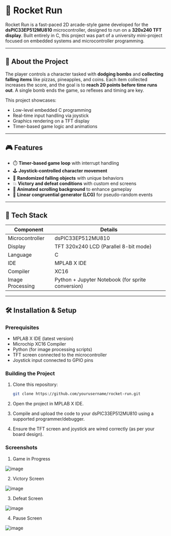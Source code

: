 # 🚀 Rocket Run

Rocket Run is a fast-paced 2D arcade-style game developed for the **dsPIC33EP512MU810** microcontroller, designed to run on a **320x240 TFT display**. Built entirely in C, this project was part of a university mini-project focused on embedded systems and microcontroller programming.

---

## 📖 About the Project

The player controls a character tasked with **dodging bombs** and **collecting falling items** like pizzas, pineapples, and coins. Each item collected increases the score, and the goal is to **reach 20 points before time runs out**. A single bomb ends the game, so reflexes and timing are key.

This project showcases:
- Low-level embedded C programming
- Real-time input handling via joystick
- Graphics rendering on a TFT display
- Timer-based game logic and animations

---

## 🎮 Features

- ⏱️ **Timer-based game loop** with interrupt handling
- 🕹️ **Joystick-controlled character movement**
- 🎯 **Randomized falling objects** with unique behaviors
- 💥 **Victory and defeat conditions** with custom end screens
- 🌌 **Animated scrolling background** to enhance gameplay
- 🧠 **Linear congruential generator (LCG)** for pseudo-random events

---

## 🧰 Tech Stack

| Component          | Details                                  |
|-------------------|-------------------------------------------|
| Microcontroller    | dsPIC33EP512MU810                        |
| Display            | TFT 320x240 LCD (Parallel 8-bit mode)    |
| Language           | C                                        |
| IDE                | MPLAB X IDE                              |
| Compiler           | XC16                                     |
| Image Processing   | Python + Jupyter Notebook (for sprite conversion) |

---

## 🛠️ Installation & Setup

### Prerequisites

- MPLAB X IDE (latest version)
- Microchip XC16 Compiler
- Python (for image processing scripts)
- TFT screen connected to the microcontroller
- Joystick input connected to GPIO pins

### Building the Project

1. Clone this repository:
   ```bash
   git clone https://github.com/yourusername/rocket-run.git

2. Open the project in MPLAB X IDE.

3. Compile and upload the code to your dsPIC33EP512MU810 using a supported programmer/debugger.

4. Ensure the TFT screen and joystick are wired correctly (as per your board design).



### Screenshots


1. Game in Progress



![image](https://github.com/user-attachments/assets/42c06d1e-85ee-4ac5-be3c-4f9bb2ed981a)

2. Victory Screen



![image](https://github.com/user-attachments/assets/d6cab6ee-37bd-4039-ad05-8e5893a87fa9)

3. Defeat Screen




![image](https://github.com/user-attachments/assets/243dd63f-69eb-4d0a-956e-c4a16cfe932c)

4. Pause Screen



![image](https://github.com/user-attachments/assets/2f734b65-2aa3-4424-b0d2-6d28e826e869)

